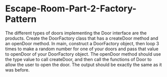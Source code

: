 # Escape-Room-Part-2-Factory-Pattern
The different
types of doors implementing the Door interface are the products. Create the DoorFactory
class that has a createDoor method and an openDoor method. In main, construct a
DoorFactory object, then loop 3 times to make a random number for one of your doors
and pass that value to openDoor of your DoorFactory object. The openDoor method
should use the type value to call createDoor, and then call the functions of Door to allow
the user to open the door. The output should be exactly the same as it was before.
